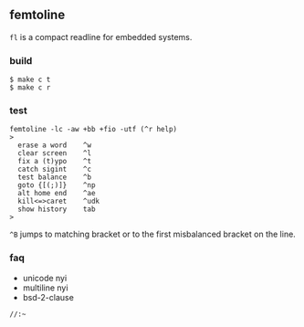 ## femtoline

`fl` is a compact readline for embedded systems.

### build

```
$ make c t
$ make c r
```

### test

```
femtoline -lc -aw +bb +fio -utf (^r help)
>
  erase a word    ^w
  clear screen    ^l
  fix a (t)ypo    ^t
  catch sigint    ^c
  test balance    ^b
  goto {[(;)]}    ^np
  alt home end    ^ae
  kill<=>caret    ^udk
  show history    tab
>
```

`^B` jumps to matching bracket or to the first misbalanced bracket on the line.


### faq

* unicode nyi
* multiline nyi
* bsd-2-clause

`//:~`
